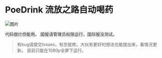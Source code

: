 # PoeDrink 流放之路自动喝药
![图片](https://github.com/user-attachments/assets/2ce10024-9247-4e46-9b6e-1cbe68513df8)

代码很烂但能用。
国服请管理员权限运行，国际服没测试。

> 有bug请提交Issues，有空就修。大伙有更好的想法也能提出来，看情况更新。
> 目前只能在1080p全屏下运行。
